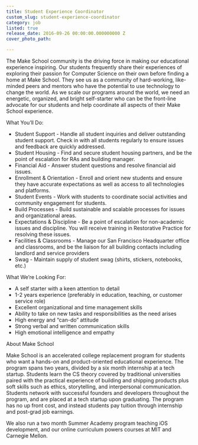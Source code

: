 ```yaml
---
title: Student Experience Coordinator
custom_slug: student-experience-coordinator
category: job
listed: true
release_date: 2016-09-26 00:00:00.000000000 Z
cover_photo_path: 

---
```

The Make School community is the driving force in making our educational experience inspiring. Our students frequently share their experiences of exploring their passion for Computer Science on their own before finding a home at Make School. They see us as a community of hard-working, like-minded peers and mentors who have the potential to use technology to change the world.  As we scale our programs around the world, we need an energetic, organized, and bright self-starter who can be the front-line advocate for our students and help coordinate all aspects of their Make School experience. 


What You’ll Do:

- Student Support - Handle all student inquiries and deliver outstanding student support.  Check in with all students regularly to ensure issues and feedback are quickly addressed.
- Student Housing - Find and secure student housing partners, and be the point of escalation for RAs and building manager.
- Financial Aid - Answer student questions and resolve financial aid issues.
- Enrollment & Orientation - Enroll and orient new students and ensure they have accurate expectations as well as access to all technologies and platforms.
- Student Events - Work with students to coordinate social activities and community engagement for students.
- Build Processes - Build sustainable and scalable processes for issues and organizational areas.
- Expectations & Discipline - Be a point of escalation for non-academic issues and discipline. You will receive training in Restorative Practice for resolving these issues.
- Facilities & Classrooms - Manage our San Francisco Headquarter office and classrooms, and be the liaison for all building contacts including landlord and service providers 
- Swag - Maintain supply of student swag (shirts, stickers, notebooks, etc.) 


What We’re Looking For:

- A self starter with a keen attention to detail
- 1-2 years experience (preferably in education, teaching, or customer service role)
- Excellent organizational and time management skills
- Ability to take on new tasks and responsibilities as the need arises 
- High energy and “can-do” attitude 
- Strong verbal and written communication skills
- High emotional intelligence and empathy

About Make School

Make School is an accelerated college replacement program for students who want a hands-on and product-oriented educational experience. The program spans two years, divided by a six month internship at a tech startup. Students learn the CS theory covered by traditional universities paired with the practical experience of building and shipping products plus soft skills such as ethics, storytelling, and interpersonal communication.  Students network with successful founders and developers throughout the program, and are placed at a tech startup upon graduating. The program has no up front cost, and instead students pay tuition through internship and post-grad job earnings. 

We also run a two month Summer Academy program teaching iOS development, and our online curriculum powers courses at MIT and Carnegie Mellon.
